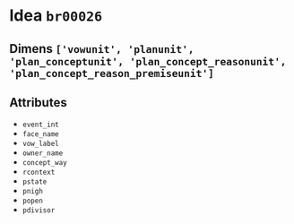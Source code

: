 # Idea `br00026`

## Dimens `['vowunit', 'planunit', 'plan_conceptunit', 'plan_concept_reasonunit', 'plan_concept_reason_premiseunit']`

## Attributes
- `event_int`
- `face_name`
- `vow_label`
- `owner_name`
- `concept_way`
- `rcontext`
- `pstate`
- `pnigh`
- `popen`
- `pdivisor`
